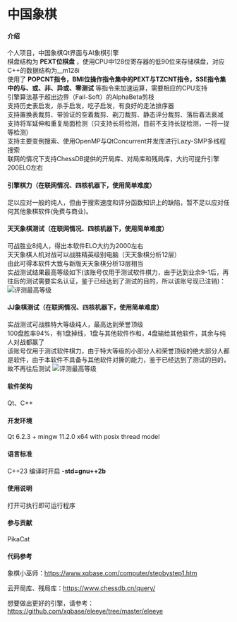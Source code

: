 # 中国象棋

#### 介绍
个人项目，中国象棋Qt界面与AI象棋引擎\
棋盘结构为 **PEXT位棋盘** ，使用CPU中128位寄存器的低90位来存储棋盘，对应C++的数据结构为__m128i\
使用了 **POPCNT指令，BMI位操作指令集中的PEXT与TZCNT指令，SSE指令集中的与、或、非、异或、零测试** 等指令来加速运算，需要相应的CPU支持\
引擎算法基于超出边界（Fail-Soft）的AlphaBeta剪枝\
支持历史表启发，杀手启发，吃子启发，有良好的走法排序器\
支持置换表裁剪、带验证的空着裁剪、剃刀裁剪、静态评分裁剪、落后着法衰减\
支持将军延伸和重复局面检测（只支持长将检测，目前不支持长捉检测，一将一捉等检测）\
支持主要变例搜索、使用OpenMP与QtConcurrent并发库进行Lazy-SMP多线程搜索\
联网的情况下支持ChessDB提供的开局库、对局库和残局库，大约可提升引擎200ELO左右

#### 引擎棋力（在联网情况、四核机器下，使用简单难度）
足以应对一般的纯人，但由于搜索速度和评分函数知识上的缺陷，暂不足以应对任何其他象棋软件(免费与商业)。

#### 天天象棋测试（在联网情况、四核机器下，使用简单难度）
可战胜业8纯人，得出本软件ELO大约为2000左右\
天天象棋人机对战可以战胜精英级别电脑（天天象棋分析12层）\
由此可得本软件大致与新版天天象棋分析13层相当\
实战测试结果最高等级如下(该账号仅用于测试软件棋力，由于达到业余9-1后，再往后的测试需要实名认证，鉴于已经达到了测试的目的，所以该账号现已注销)：
![评测最高等级](https://images.gitee.com/uploads/images/2021/0823/185211_45f94b91_7628839.jpeg "QQ图片20210823185009.jpg")

#### JJ象棋测试（在联网情况、四核机器下，使用简单难度）
实战测试可战胜特大等级纯人，最高达到荣誉顶级\
100盘胜率94%，有1盘掉线，1盘与其他软件作和，4盘输给其他软件，其余与纯人对战都赢了\
该账号仅用于测试软件棋力，由于特大等级的小部分人和荣誉顶级的绝大部分人都是软件，由于本软件不具备与其他软件对撕的能力，鉴于已经达到了测试的目的，故不再往后测试
![评测最高等级](https://images.gitee.com/uploads/images/2021/0921/212032_434c1039_7628839.jpeg "Screenshot_2021-09-21-21-16-53-960_cn.jj.chess.mi.jpg")

#### 软件架构
Qt、C++

#### 开发环境
Qt 6.2.3 + mingw 11.2.0 x64 with posix thread model

#### 语言标准
C++23 编译时开启 **-std=gnu++2b** 

#### 使用说明
打开可执行即可运行程序

#### 参与贡献
PikaCat

#### 代码参考
象棋小巫师：https://www.xqbase.com/computer/stepbystep1.htm

云开局库、残局库：https://www.chessdb.cn/query/

想要做出更好的引擎，请参考：https://github.com/xqbase/eleeye/tree/master/eleeye